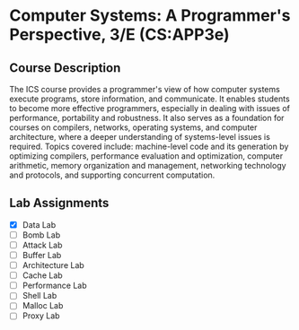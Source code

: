 # Computer Systems: A Programmer's Perspective, 3/E (CS:APP3e)

## Course Description

The ICS course provides a programmer's view of how computer systems execute programs, store information, and communicate. It enables students to become more effective programmers, especially in dealing with issues of performance, portability and robustness. It also serves as a foundation for courses on compilers, networks, operating systems, and computer architecture, where a deeper understanding of systems-level issues is required. Topics covered include: machine-level code and its generation by optimizing compilers, performance evaluation and optimization, computer arithmetic, memory organization and management, networking technology and protocols, and supporting concurrent computation.


## Lab Assignments

- [x] Data Lab
- [ ] Bomb Lab
- [ ] Attack Lab
- [ ] Buffer Lab
- [ ] Architecture Lab
- [ ] Cache Lab
- [ ] Performance Lab
- [ ] Shell Lab
- [ ] Malloc Lab
- [ ] Proxy Lab
